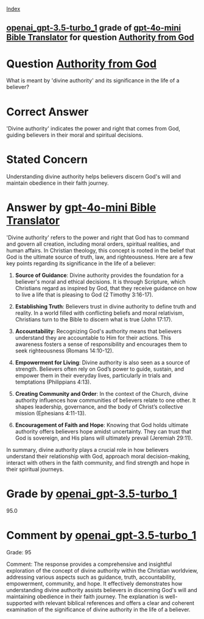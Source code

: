 
[Index](../../../../index.md)
## [openai_gpt-3.5-turbo_1](../../../grading_models/openai_gpt-3.5-turbo_1.md) grade of [gpt-4o-mini Bible Translator](../../../answering_models/gpt-4o-mini_Bible_Translator.md) for question [Authority from God](../../../questions/Authority_from_God.md)

# Question [Authority from God](../../../questions/Authority_from_God.md)
What is meant by 'divine authority' and its significance in the life of a believer?

# Correct Answer
'Divine authority' indicates the power and right that comes from God, guiding believers in their moral and spiritual decisions.

# Stated Concern
Understanding divine authority helps believers discern God's will and maintain obedience in their faith journey.

# Answer by [gpt-4o-mini Bible Translator](../../../answering_models/gpt-4o-mini_Bible_Translator.md)
'Divine authority' refers to the power and right that God has to command and govern all creation, including moral orders, spiritual realities, and human affairs. In Christian theology, this concept is rooted in the belief that God is the ultimate source of truth, law, and righteousness. Here are a few key points regarding its significance in the life of a believer:

1. **Source of Guidance**: Divine authority provides the foundation for a believer's moral and ethical decisions. It is through Scripture, which Christians regard as inspired by God, that they receive guidance on how to live a life that is pleasing to God (2 Timothy 3:16-17).

2. **Establishing Truth**: Believers trust in divine authority to define truth and reality. In a world filled with conflicting beliefs and moral relativism, Christians turn to the Bible to discern what is true (John 17:17).

3. **Accountability**: Recognizing God's authority means that believers understand they are accountable to Him for their actions. This awareness fosters a sense of responsibility and encourages them to seek righteousness (Romans 14:10-12).

4. **Empowerment for Living**: Divine authority is also seen as a source of strength. Believers often rely on God’s power to guide, sustain, and empower them in their everyday lives, particularly in trials and temptations (Philippians 4:13).

5. **Creating Community and Order**: In the context of the Church, divine authority influences how communities of believers relate to one other. It shapes leadership, governance, and the body of Christ’s collective mission (Ephesians 4:11-13).

6. **Encouragement of Faith and Hope**: Knowing that God holds ultimate authority offers believers hope amidst uncertainty. They can trust that God is sovereign, and His plans will ultimately prevail (Jeremiah 29:11).

In summary, divine authority plays a crucial role in how believers understand their relationship with God, approach moral decision-making, interact with others in the faith community, and find strength and hope in their spiritual journeys.

# Grade by [openai_gpt-3.5-turbo_1](../../../grading_models/openai_gpt-3.5-turbo_1.md)
95.0

# Comment by [openai_gpt-3.5-turbo_1](../../../grading_models/openai_gpt-3.5-turbo_1.md)
Grade: 95

Comment: The response provides a comprehensive and insightful exploration of the concept of divine authority within the Christian worldview, addressing various aspects such as guidance, truth, accountability, empowerment, community, and hope. It effectively demonstrates how understanding divine authority assists believers in discerning God's will and maintaining obedience in their faith journey. The explanation is well-supported with relevant biblical references and offers a clear and coherent examination of the significance of divine authority in the life of a believer.
